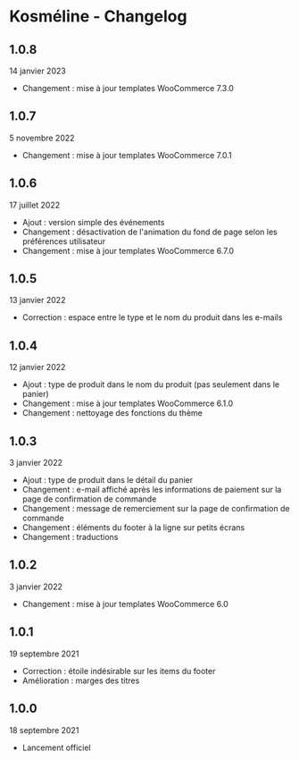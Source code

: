 # Kosméline - Changelog

## 1.0.8

14 janvier 2023

* Changement : mise à jour templates WooCommerce 7.3.0

## 1.0.7

5 novembre 2022

* Changement : mise à jour templates WooCommerce 7.0.1

## 1.0.6

17 juillet 2022

* Ajout : version simple des événements
* Changement : désactivation de l'animation du fond de page selon les préférences utilisateur
* Changement : mise à jour templates WooCommerce 6.7.0

## 1.0.5

13 janvier 2022

* Correction : espace entre le type et le nom du produit dans les e-mails

## 1.0.4

12 janvier 2022

* Ajout : type de produit dans le nom du produit (pas seulement dans le panier)
* Changement : mise à jour templates WooCommerce 6.1.0
* Changement : nettoyage des fonctions du thème

## 1.0.3

3 janvier 2022

* Ajout : type de produit dans le détail du panier
* Changement : e-mail affiché après les informations de paiement sur la page de confirmation de commande
* Changement : message de remerciement sur la page de confirmation de commande
* Changement : éléments du footer à la ligne sur petits écrans
* Changement : traductions

## 1.0.2

3 janvier 2022

* Changement : mise à jour templates WooCommerce 6.0

## 1.0.1

19 septembre 2021

* Correction : étoile indésirable sur les items du footer
* Amélioration : marges des titres

## 1.0.0

18 septembre 2021

* Lancement officiel

